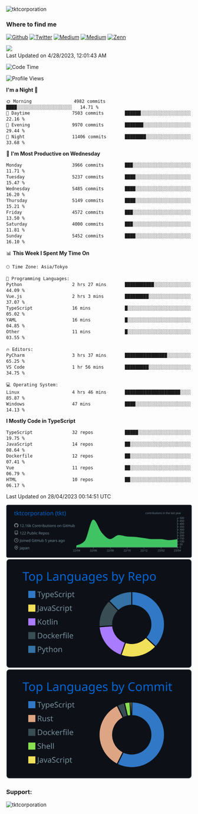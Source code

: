 <p align="left"> <img src="https://komarev.com/ghpvc/?username=tktcorporation&label=Profile%20views&color=0e75b6&style=flat" alt="tktcorporation" /> </p>

<h3>Where to find me</h3>
<p>
<a href="https://github.com/tktcorporation" target="_blank"><img alt="Github" src="https://img.shields.io/badge/GitHub-%2312100E.svg?&style=for-the-badge&logo=Github&logoColor=white" /></a>
<a href="https://twitter.com/tktcorporation" target="_blank"><img alt="Twitter" src="https://img.shields.io/badge/twitter-%231DA1F2.svg?&style=for-the-badge&logo=twitter&logoColor=white" /></a>
<a href="https://www.linkedin.com/in/tktcorporation" target="_blank"><img alt="Medium" src="https://img.shields.io/badge/linkdin-0a66c2.svg?&style=for-the-badge&logo=linkedin&logoColor=white" /></a>
<a href="https://qiita.com/tktcorporation" target="_blank"><img alt="Medium" src="https://img.shields.io/badge/qiita-55C500.svg?&style=for-the-badge&logo=qiita&logoColor=white" /></a>
<a href="https://zenn.dev/tktcorporation" target="_blank"><img alt="Zenn" src="https://img.shields.io/badge/Zenn-3EA8FF.svg?&style=for-the-badge&logo=Zenn&logoColor=white" /></a>
</p>

<!--START_SECTION:lapras-card-->
<a href="https://lapras.com/public/tktcorporation" target="_blank" rel="noopener noreferrer"><img src="https://lapras-card-generator.vercel.app/api/svg?e=3.9&b=3.48&i=3.58&b1=%23232323&b2=%236d6d6d&i1=%23212121&i2=%23818181&l=en" width="300" ></a>  
Last Updated on 4/28/2023, 12:01:43 AM
<!--END_SECTION:lapras-card-->
  
<!--START_SECTION:waka-->
![Code Time](http://img.shields.io/badge/Code%20Time-936%20hrs%208%20mins-blue)

![Profile Views](http://img.shields.io/badge/Profile%20Views-13-blue)

**I'm a Night 🦉** 

```text
🌞 Morning                4982 commits        ████░░░░░░░░░░░░░░░░░░░░░   14.71 % 
🌆 Daytime                7503 commits        ██████░░░░░░░░░░░░░░░░░░░   22.16 % 
🌃 Evening                9970 commits        ███████░░░░░░░░░░░░░░░░░░   29.44 % 
🌙 Night                  11406 commits       ████████░░░░░░░░░░░░░░░░░   33.68 % 
```
📅 **I'm Most Productive on Wednesday** 

```text
Monday                   3966 commits        ███░░░░░░░░░░░░░░░░░░░░░░   11.71 % 
Tuesday                  5237 commits        ████░░░░░░░░░░░░░░░░░░░░░   15.47 % 
Wednesday                5485 commits        ████░░░░░░░░░░░░░░░░░░░░░   16.20 % 
Thursday                 5149 commits        ████░░░░░░░░░░░░░░░░░░░░░   15.21 % 
Friday                   4572 commits        ███░░░░░░░░░░░░░░░░░░░░░░   13.50 % 
Saturday                 4000 commits        ███░░░░░░░░░░░░░░░░░░░░░░   11.81 % 
Sunday                   5452 commits        ████░░░░░░░░░░░░░░░░░░░░░   16.10 % 
```


📊 **This Week I Spent My Time On** 

```text
🕑︎ Time Zone: Asia/Tokyo

💬 Programming Languages: 
Python                   2 hrs 27 mins       ███████████░░░░░░░░░░░░░░   44.09 % 
Vue.js                   2 hrs 3 mins        █████████░░░░░░░░░░░░░░░░   37.07 % 
TypeScript               16 mins             █░░░░░░░░░░░░░░░░░░░░░░░░   05.02 % 
YAML                     16 mins             █░░░░░░░░░░░░░░░░░░░░░░░░   04.85 % 
Other                    11 mins             █░░░░░░░░░░░░░░░░░░░░░░░░   03.55 % 

🔥 Editors: 
PyCharm                  3 hrs 37 mins       ████████████████░░░░░░░░░   65.25 % 
VS Code                  1 hr 56 mins        █████████░░░░░░░░░░░░░░░░   34.75 % 

💻 Operating System: 
Linux                    4 hrs 46 mins       █████████████████████░░░░   85.87 % 
Windows                  47 mins             ████░░░░░░░░░░░░░░░░░░░░░   14.13 % 
```

**I Mostly Code in TypeScript** 

```text
TypeScript               32 repos            █████░░░░░░░░░░░░░░░░░░░░   19.75 % 
JavaScript               14 repos            ██░░░░░░░░░░░░░░░░░░░░░░░   08.64 % 
Dockerfile               12 repos            ██░░░░░░░░░░░░░░░░░░░░░░░   07.41 % 
Vue                      11 repos            ██░░░░░░░░░░░░░░░░░░░░░░░   06.79 % 
HTML                     10 repos            ██░░░░░░░░░░░░░░░░░░░░░░░   06.17 % 
```




 Last Updated on 28/04/2023 00:14:51 UTC
<!--END_SECTION:waka-->

[![](https://raw.githubusercontent.com/tktcorporation/tktcorporation/master/profile-summary-card-output/github_dark/0-profile-details.svg)](https://github.com/vn7n24fzkq/github-profile-summary-cards)
[![](https://raw.githubusercontent.com/tktcorporation/tktcorporation/master/profile-summary-card-output/github_dark/1-repos-per-language.svg)](https://github.com/vn7n24fzkq/github-profile-summary-cards) [![](https://raw.githubusercontent.com/tktcorporation/tktcorporation/master/profile-summary-card-output/github_dark/2-most-commit-language.svg)](https://github.com/vn7n24fzkq/github-profile-summary-cards)

<h3 align="left">Support:</h3>
<p><a href="https://www.buymeacoffee.com/tktcorporation"> <img align="left" src="https://cdn.buymeacoffee.com/buttons/v2/default-yellow.png" height="50" width="210" alt="tktcorporation" /></a></p><br><br>
